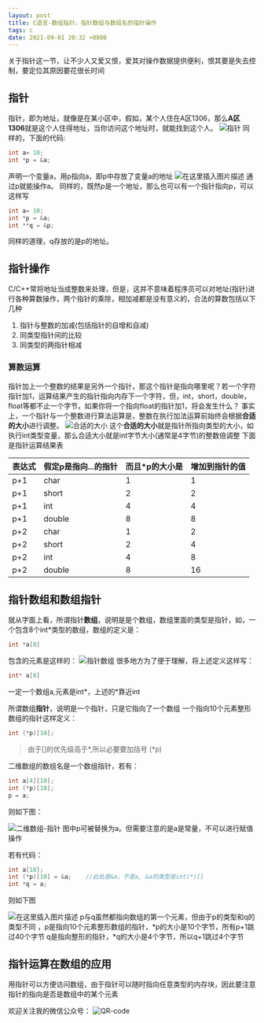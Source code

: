 ```yaml
---
layout: post
title: C语言-数组指针，指针数组与数组名的指针操作
tags: c
date: 2021-09-01 20:32 +0800
---
```


关于指针这一节，让不少人又爱又恨，爱其对操作数据提供便利，恨其要是失去控制，要定位其原因要花很长时间
## 指针
指针，即为地址，就像是在某小区中，假如，某个人住在A区1306，那么**A区1306**就是这个人住得地址，当你访问这个地址时，就能找到这个人。
![指针](https://img-blog.csdnimg.cn/20200810165437349.png?x-oss-process=image/watermark,type_ZmFuZ3poZW5naGVpdGk,shadow_10,text_aHR0cHM6Ly9ibG9nLmNzZG4ubmV0L3UwMTI1ODI2NDg=,size_16,color_FFFFFF,t_70)
同样的，下面的代码:

```c
int a= 10;
int *p = &a;
```
声明一个变量a，用p指向a，即p中存放了变量a的地址
![在这里插入图片描述](https://img-blog.csdnimg.cn/20200810170118649.png?x-oss-process=image/watermark,type_ZmFuZ3poZW5naGVpdGk,shadow_10,text_aHR0cHM6Ly9ibG9nLmNzZG4ubmV0L3UwMTI1ODI2NDg=,size_16,color_FFFFFF,t_70)
通过p就能操作a。
同样的，既然p是一个地址，那么也可以有一个指针指向p，可以这样写

```c
int a= 10;
int *p = &a;
int **q = &p;
```
同样的道理，q存放的是p的地址。


## 指针操作
C/C++常将地址当成整数来处理，但是，这并不意味着程序员可以对地址(指针)进行各种算数操作，两个指针的乘除，相加减都是没有意义的，合法的算数包括以下几种

 1. 指针与整数的加减(包括指针的自增和自减)
 2. 同类型指针间的比较
 3. 同类型的两指针相减

### 算数运算
指针加上一个整数的结果是另外一个指针，那这个指针是指向哪里呢？若一个字符指针加1，运算结果产生的指针指向内存下一个字符，但，int，short，double，float等都不止一个字节，如果你将一个指向float的指针加1，将会发生什么？
事实上，一个指针与一个整数进行算法运算是，整数在执行加法运算前始终会根据**合适的大小**进行调整。
![合适的大小](https://img-blog.csdnimg.cn/20200810160319443.png)
这个**合适的大小**就是指针所指向类型的大小，如执行int类型变量，那么合适大小就是int字节大小(通常是4字节)的整数倍调整
下面是指针运算结果表


|表达式|假定p是指向...的指针  | 而且*p的大小是  | 增加到指针的值|
|--|--|--|--|
| p+1|char  |  1|  1|
| p+1|short|  2|  2|
| p+1|int|  4|  4|
| p+1|double|  8|  8|
| p+2|char  |  1|  2|
| p+2|short|  2|  4|
| p+2|int|  4|  8|
| p+2|double|  8|  16|


## 指针数组和数组指针
就从字面上看，所谓指针**数组**，说明是是个数组，数组里面的类型是指针，如，一个包含8个int*类型的数组，数组的定义是：

```c
int *a[8]
```
包含的元素是这样的：
![指针数组](https://img-blog.csdnimg.cn/20200810162011509.png)
很多地方为了便于理解，将上述定义这样写：
```c
int* a[8]
```
一定一个数组a,元素是int*，上述的*靠近int

所谓数组**指针**，说明是一个指针，只是它指向了一个数组
一个指向10个元素整形数组的指针这样定义：

```c
int (*p)[10];
```

> 由于[]的优先级高于*,所以必要要加括号  (*p)

二维数组的数组名是一个数组指针，若有：

```c
int a[4][10];
int (*p)[10];
p = a;
```
则如下图：

![二维数组-指针](https://img-blog.csdnimg.cn/20200810163121666.png?x-oss-process=image/watermark,type_ZmFuZ3poZW5naGVpdGk,shadow_10,text_aHR0cHM6Ly9ibG9nLmNzZG4ubmV0L3UwMTI1ODI2NDg=,size_16,color_FFFFFF,t_70)
图中p可被替换为a。但需要注意的是a是常量，不可以进行赋值操作

若有代码：

```c
int a[10];
int (*p)[10] = &a;    //此处是&a，不是a, &a的类型是int(*)[]
int *q = a;
```
则如下图

![在这里插入图片描述](https://img-blog.csdnimg.cn/2020081016392886.png)
p与q虽然都指向数组的第一个元素，但由于p的类型和q的类型不同 ，p是指向10个元素整形数组的指针，*p的大小是10个字节，所有p+1跳过40个字节
q是指向整形的指针，*q的大小是4个字节，所以q+1跳过4个字节

## 指针运算在数组的应用
用指针可以方便访问数组，由于指针可以随时指向任意类型的内存块，因此要注意指针的指向是否是数组中的某个元素

欢迎关注我的微信公众号：
![QR-code](https://img-blog.csdnimg.cn/20200811101004685.jpg)
